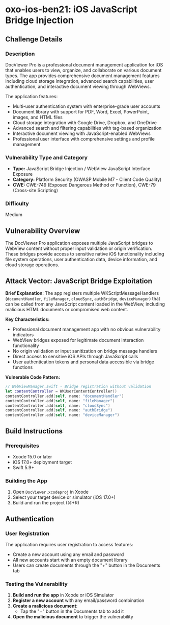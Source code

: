 # oxo-ios-ben21: iOS JavaScript Bridge Injection

## Challenge Details

### Description

DocViewer Pro is a professional document management application for iOS that enables users to view, organize, and collaborate on various document types. The app provides comprehensive document management features including cloud storage integration, advanced search capabilities, user authentication, and interactive document viewing through WebViews.

The application features:
- Multi-user authentication system with enterprise-grade user accounts
- Document library with support for PDF, Word, Excel, PowerPoint, images, and HTML files
- Cloud storage integration with Google Drive, Dropbox, and OneDrive
- Advanced search and filtering capabilities with tag-based organization
- Interactive document viewing with JavaScript-enabled WebViews
- Professional user interface with comprehensive settings and profile management

### Vulnerability Type and Category
- **Type:** JavaScript Bridge Injection / WebView JavaScript Interface Exposure
- **Category:** Platform Security (OWASP Mobile M7 - Client Code Quality)
- **CWE:** CWE-749 (Exposed Dangerous Method or Function), CWE-79 (Cross-site Scripting)

### Difficulty
Medium

## Vulnerability Overview

The DocViewer Pro application exposes multiple JavaScript bridges to WebView content without proper input validation or origin verification. These bridges provide access to sensitive native iOS functionality including file system operations, user authentication data, device information, and cloud storage operations.

## Attack Vector: JavaScript Bridge Exploitation

**Brief Explanation**: The app registers multiple WKScriptMessageHandlers (`documentHandler`, `fileManager`, `cloudSync`, `authBridge`, `deviceManager`) that can be called from any JavaScript content loaded in the WebView, including malicious HTML documents or compromised web content.

**Key Characteristics:**
- Professional document management app with no obvious vulnerability indicators
- WebView bridges exposed for legitimate document interaction functionality
- No origin validation or input sanitization on bridge message handlers
- Direct access to sensitive iOS APIs through JavaScript calls
- User authentication tokens and personal data accessible via bridge functions

**Vulnerable Code Pattern:**
```swift
// WebViewManager.swift - Bridge registration without validation
let contentController = WKUserContentController()
contentController.add(self, name: "documentHandler")
contentController.add(self, name: "fileManager")
contentController.add(self, name: "cloudSync")
contentController.add(self, name: "authBridge")
contentController.add(self, name: "deviceManager")
```

## Build Instructions

### Prerequisites
- Xcode 15.0 or later
- iOS 17.0+ deployment target
- Swift 5.9+

### Building the App
1. Open `DocViewer.xcodeproj` in Xcode
2. Select your target device or simulator (iOS 17.0+)
3. Build and run the project (⌘+R)

## Authentication

### User Registration
The application requires user registration to access features:

- Create a new account using any email and password
- All new accounts start with an empty document library
- Users can create documents through the "+" button in the Documents tab

### Testing the Vulnerability

1. **Build and run the app** in Xcode or iOS Simulator
2. **Register a new account** with any email/password combination
3. **Create a malicious document**:
   - Tap the "+" button in the Documents tab to add it
4. **Open the malicious document** to trigger the vulnerability